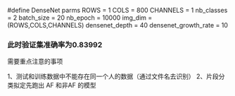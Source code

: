#define DenseNet parms
ROWS = 1
COLS = 800
CHANNELS = 1
nb_classes = 2
batch_size = 20
nb_epoch = 10000
img_dim = (ROWS,COLS,CHANNELS)
densenet_depth = 40
densenet_growth_rate = 10

### 此时验证集准确率为0.83992

需要重点注意的事项

1、测试和训练数据中不能存在同一个人的数据（通过文件名去识别）
2、片段分类拟定先跑出 AF 和非AF 的模型

